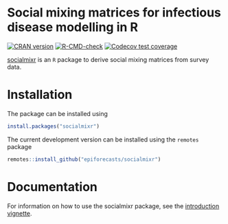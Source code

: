 
# Social mixing matrices for infectious disease modelling in R

<!-- badges: start -->

[![CRAN
version](https://www.r-pkg.org/badges/version-ago/socialmixr)](https://cran.r-project.org/package=socialmixr)
[![R-CMD-check](https://github.com/epiforecasts/socialmixr/workflows/R-CMD-check/badge.svg)](https://github.com/epiforecasts/socialmixr/actions)
[![Codecov test
coverage](https://codecov.io/gh/epiforecasts/socialmixr/branch/main/graph/badge.svg)](https://app.codecov.io/gh/epiforecasts/socialmixr?branch=main)
<!-- badges: end -->

[socialmixr](https://github.com/epiforecasts/socialmixr) is an `R`
package to derive social mixing matrices from survey data.

# Installation

The package can be installed using

``` r
install.packages("socialmixr")
```

The current development version can be installed using the `remotes`
package

``` r
remotes::install_github("epiforecasts/socialmixr")
```

# Documentation

For information on how to use the socialmixr package, see the
[introduction
vignette](https://epiforecasts.io/socialmixr/articles/socialmixr.html).
